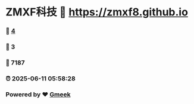 # ZMXF科技 :link: https://zmxf8.github.io 
### :page_facing_up: [4](https://zmxf8.github.io/tag.html) 
### :speech_balloon: 3 
### :hibiscus: 7187 
### :alarm_clock: 2025-06-11 05:58:28 
### Powered by :heart: [Gmeek](https://github.com/Meekdai/Gmeek)
